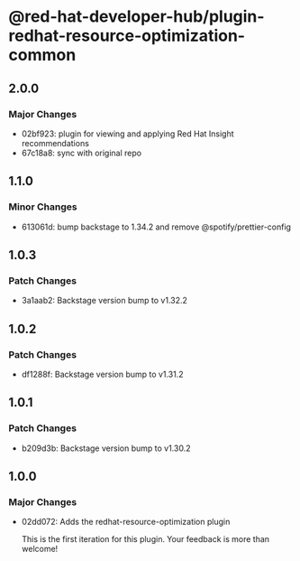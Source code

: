 # @red-hat-developer-hub/plugin-redhat-resource-optimization-common

## 2.0.0

### Major Changes

- 02bf923: plugin for viewing and applying Red Hat Insight recommendations
- 67c18a8: sync with original repo

## 1.1.0

### Minor Changes

- 613061d: bump backstage to 1.34.2 and remove @spotify/prettier-config

## 1.0.3

### Patch Changes

- 3a1aab2: Backstage version bump to v1.32.2

## 1.0.2

### Patch Changes

- df1288f: Backstage version bump to v1.31.2

## 1.0.1

### Patch Changes

- b209d3b: Backstage version bump to v1.30.2

## 1.0.0

### Major Changes

- 02dd072: Adds the redhat-resource-optimization plugin

  This is the first iteration for this plugin. Your feedback is more than welcome!
